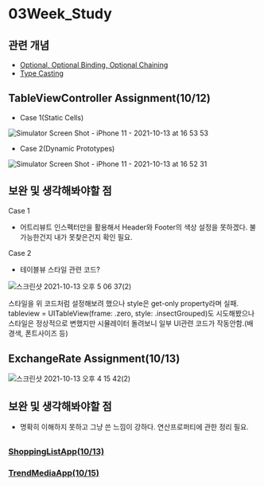 # 03Week_Study

## 관련 개념
* [Optional, Optional Binding, Optional Chaining](https://daltonic.tistory.com/14)
* [Type Casting](https://daltonic.tistory.com/15?category=977963)


## TableViewController Assignment(10/12)

* Case 1(Static Cells)

![Simulator Screen Shot - iPhone 11 - 2021-10-13 at 16 53 53](https://user-images.githubusercontent.com/87598209/137097465-affb130a-6674-42c1-85e3-2895a4c6bab2.png)



* Case 2(Dynamic Prototypes)

![Simulator Screen Shot - iPhone 11 - 2021-10-13 at 16 52 31](https://user-images.githubusercontent.com/87598209/137097438-790401d3-e3c1-4887-bdb6-411011b92537.png)



## 보완 및 생각해봐야할 점
Case 1
* 어트리뷰트 인스펙터만을 활용해서 Header와 Footer의 색상 설정을 못하겠다. 불가능한건지 내가 못찾은건지 확인 필요.


Case 2
* 테이블뷰 스타일 관련 코드?

![스크린샷 2021-10-13 오후 5 06 37(2)](https://user-images.githubusercontent.com/87598209/137098036-e6f52cd3-1e13-4394-b2cd-92d878cc0b12.png)

스타일을 위 코드처럼 설정해보려 했으나 style은 get-only property라며 실패.
tableview = UITableView(frame: .zero, style: .insectGrouped)도 시도해봤으나 스타일은 정상적으로 변했지만 시뮬레이터 돌려보니 일부 UI관련 코드가 작동안함.(배경색, 폰트사이즈 등)

## ExchangeRate Assignment(10/13)

![스크린샷 2021-10-13 오후 4 15 42(2)](https://user-images.githubusercontent.com/87598209/137104010-9e010c54-5408-48d1-8f22-c4d36c715961.png)


## 보완 및 생각해봐야할 점
* 명확히 이해하지 못하고 그냥 쓴 느낌이 강하다. 연산프로퍼티에 관한 정리 필요.

##
### [ShoppingListApp(10/13)](https://github.com/Daltonicc/SeSAC_Assignment/tree/main/ShoppingListApp)
### [TrendMediaApp(10/15)](https://github.com/Daltonicc/SeSAC_Assignment/tree/main/TrendMediaApp)
